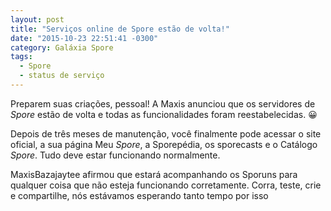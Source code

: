 ```yaml
---
layout: post
title: "Serviços online de Spore estão de volta!"
date: "2015-10-23 22:51:41 -0300"
category: Galáxia Spore
tags:
  - Spore
  - status de serviço
---
```

Preparem suas criações, pessoal! A Maxis anunciou que os servidores de _Spore_ estão de volta e todas as funcionalidades foram reestabelecidas. :grinning:

Depois de três meses de manutenção, você finalmente pode acessar o site oficial, a sua página Meu _Spore_, a Sporepédia, os sporecasts e o Catálogo _Spore_. Tudo deve estar funcionando normalmente.

MaxisBazajaytee afirmou que estará acompanhando os Sporuns para qualquer coisa que não esteja funcionando corretamente. Corra, teste, crie e compartilhe, nós estávamos esperando tanto tempo por isso
